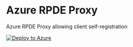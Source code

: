 # Azure RPDE Proxy
Azure RPDE Proxy allowing client self-registration

[![Deploy to Azure](https://azuredeploy.net/deploybutton.png)](https://portal.azure.com/#create/Microsoft.Template/uri/https%3A%2F%2Fraw.githubusercontent.com%2Fopenactive%2Fazure-rpde-proxy%2Fmaster%2FAzureRpdeProxyDeployment%2Fazuredeploy.json)

